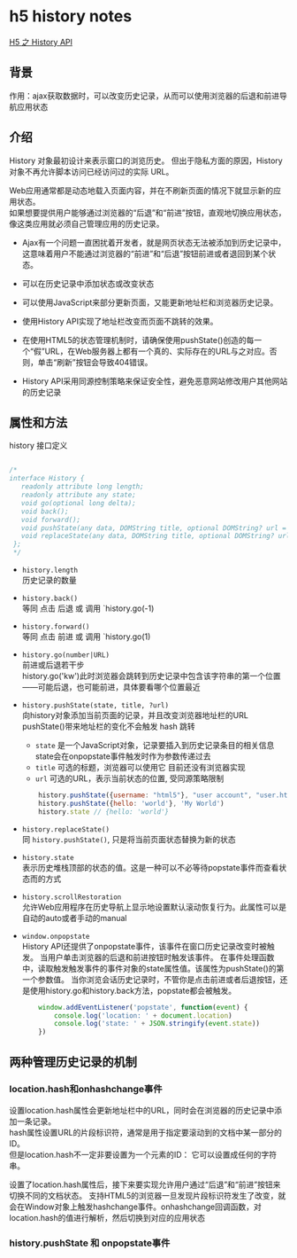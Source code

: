 # h5 history notes

[H5 之 History API](https://www.jianshu.com/p/145d353de37a)

## 背景

作用：ajax获取数据时，可以改变历史记录，从而可以使用浏览器的后退和前进导航应用状态


## 介绍

History 对象最初设计来表示窗口的浏览历史。 但出于隐私方面的原因，History 对象不再允许脚本访问已经访问过的实际 URL。

Web应用通常都是动态地载入页面内容，并在不刷新页面的情况下就显示新的应用状态。  
如果想要提供用户能够通过浏览器的“后退”和“前进”按钮，直观地切换应用状态，像这类应用就必须自己管理应用的历史记录。



- Ajax有一个问题一直困扰着开发者，就是网页状态无法被添加到历史记录中，这意味着用户不能通过浏览器的“前进”和“后退”按钮前进或者退回到某个状态。
 
- 可以在历史记录中添加状态或改变状态
 
- 可以使用JavaScript来部分更新页面，又能更新地址栏和浏览器历史记录。
 
- 使用History API实现了地址栏改变而页面不跳转的效果。
 
- 在使用HTML5的状态管理机制时，请确保使用pushState()创造的每一个“假”URL，在Web服务器上都有一个真的、实际存在的URL与之对应。否则，单击“刷新”按钮会导致404错误。

- History API采用同源控制策略来保证安全性，避免恶意网站修改用户其他网站的历史记录


## 属性和方法

history 接口定义
```js

/*
interface History {
   readonly attribute long length;
   readonly attribute any state;
   void go(optional long delta);
   void back();
   void forward();
   void pushState(any data, DOMString title, optional DOMString? url = null);
   void replaceState(any data, DOMString title, optional DOMString? url = null);
 };
 */

```


-  `history.length`   
    历史记录的数量

- `history.back()`  
    等同 点击 后退 或 调用 `history.go(-1)
- `history.forward()`  
    等同 点击 前进 或 调用 `history.go(1)
- `history.go(number|URL)`  
    前进或后退若干步  
    history.go('kw')此时浏览器会跳转到历史记录中包含该字符串的第一个位置——可能后退，也可能前进，具体要看哪个位置最近
- `history.pushState(state, title, ?url)`  
    向history对象添加当前页面的记录，并且改变浏览器地址栏的URL  
    pushState()带来地址栏的变化不会触发 hash 跳转

    + `state` 是一个JavaScript对象，记录要插入到历史记录条目的相关信息 state会在onpopstate事件触发时作为参数传递过去
    + `title` 可选的标题，浏览器可以使用它 目前还没有浏览器实现
    + `url` 可选的URL，表示当前状态的位置, 受同源策略限制

    ```js
        history.pushState({username: "html5"}, "user account", "user.html")
        history.pushState({hello: 'world'}, 'My World')
        history.state // {hello: 'world'}
    ```    
- `history.replaceState()`  
    同 `history.pushState()`, 只是将当前页面状态替换为新的状态
- `history.state`  
    表示历史堆栈顶部的状态的值。这是一种可以不必等待popstate事件而查看状态而的方式

- `history.scrollRestoration`  
    允许Web应用程序在历史导航上显示地设置默认滚动恢复行为。此属性可以是自动的auto或者手动的manual

- `window.onpopstate`  
    History API还提供了onpopstate事件，该事件在窗口历史记录改变时被触发。
    当用户单击浏览器的后退和前进按钮时触发该事件。
    在事件处理函数中，读取触发触发事件的事件对象的state属性值。该属性为pushState()的第一个参数值。
    当你浏览会话历史记录时，不管你是点击前进或者后退按钮，还是使用history.go和history.back方法，popstate都会被触发。
    ```js
        window.addEventListener('popstate', function(event) {
            console.log('location: ' + document.location)
            console.log('state: ' + JSON.stringify(event.state))   
        })
    ```

## 两种管理历史记录的机制
 
### location.hash和onhashchange事件
 
设置location.hash属性会更新地址栏中的URL，同时会在浏览器的历史记录中添加一条记录。  
hash属性设置URL的片段标识符，通常是用于指定要滚动到的文档中某一部分的ID。   
但是location.hash不一定非要设置为一个元素的ID： 它可以设置成任何的字符串。

设置了location.hash属性后，接下来要实现允许用户通过“后退”和“前进”按钮来切换不同的文档状态。 
支持HTML5的浏览器一旦发现片段标识符发生了改变，就会在Window对象上触发hashchange事件。onhashchange回调函数，对location.hash的值进行解析，然后切换到对应的应用状态

### history.pushState 和 onpopstate事件